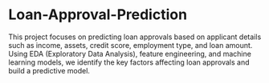 # Loan-Approval-Prediction
This project focuses on predicting loan approvals based on applicant details such as income, assets, credit score, employment type, and loan amount. Using EDA (Exploratory Data Analysis), feature engineering, and machine learning models, we identify the key factors affecting loan approvals and build a predictive model.
